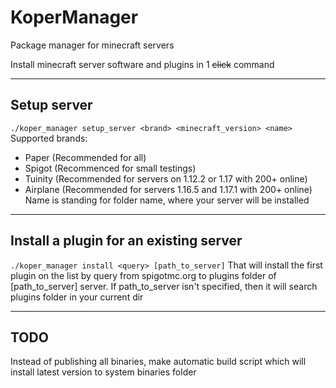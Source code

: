 # KoperManager
Package manager for minecraft servers

Install minecraft server software and plugins in 1 ~~click~~ command
***
## Setup server
`./koper_manager setup_server <brand> <minecraft_version> <name>`
Supported brands:
+ Paper (Recommended for all)
+ Spigot (Recommenced for small testings)
+ Tuinity (Recommended for servers on 1.12.2 or 1.17 with 200+ online)
+ Airplane (Recommended for servers  1.16.5 and 1.17.1 with 200+ online)
Name is standing for folder name, where your server will be installed
***
## Install a plugin for an existing server
`./koper_manager install <query> [path_to_server]`
That will install the first plugin on the list by query from spigotmc.org to plugins folder of \[path_to_server] server.
If path_to_server isn't specified, then it will search plugins folder in your current dir
***
## TODO
Instead of publishing all binaries, make automatic build script which will install latest version to system binaries folder
